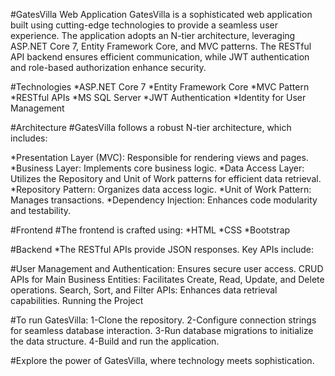 #GatesVilla Web Application
GatesVilla is a sophisticated web application built using cutting-edge technologies to provide a seamless user experience. The application adopts an N-tier architecture, leveraging ASP.NET Core 7, Entity Framework Core, and MVC patterns. The RESTful API backend ensures efficient communication, while JWT authentication and role-based authorization enhance security.

#Technologies
*ASP.NET Core 7
*Entity Framework Core
*MVC Pattern
*RESTful APIs
*MS SQL Server
*JWT Authentication
*Identity for User Management

#Architecture
#GatesVilla follows a robust N-tier architecture, which includes:

*Presentation Layer (MVC): Responsible for rendering views and pages.
*Business Layer: Implements core business logic.
*Data Access Layer: Utilizes the Repository and Unit of Work patterns for efficient data retrieval.
*Repository Pattern: Organizes data access logic.
*Unit of Work Pattern: Manages transactions.
*Dependency Injection: Enhances code modularity and testability.

#Frontend
#The frontend is crafted using:
*HTML
*CSS
*Bootstrap

#Backend
*The RESTful APIs provide JSON responses. Key APIs include:

#User Management and Authentication: Ensures secure user access.
CRUD APIs for Main Business Entities: Facilitates Create, Read, Update, and Delete operations.
Search, Sort, and Filter APIs: Enhances data retrieval capabilities.
Running the Project

#To run GatesVilla:
1-Clone the repository.
2-Configure connection strings for seamless database interaction.
3-Run database migrations to initialize the data structure.
4-Build and run the application.

#Explore the power of GatesVilla, where technology meets sophistication.
